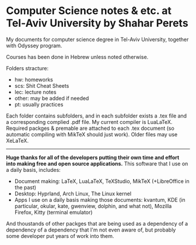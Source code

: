 # Computer Science notes & etc. at Tel-Aviv University by Shahar Perets
My documents for computer science degree in Tel-Aviv University, together with Odyssey program.

Courses has been done in Hebrew unless noted otherwise.  

Folders stracture: 
- hw: homeworks
- scs: Shit Cheat Sheets
- lec: lecture notes
- other: may be added if needed
- pt: usually practices

Each folder contains subfolders, and in each subfolder exists a .tex file and a corresponding complied .pdf file. 
My current compiler is LuaLaTeX. Required packges & premable are attached to each .tex document (so automatic compiling with MikTeX should just work). Older files may use XeLaTeX. 

-----

**Huge thanks for all of the developers putting their own time and effort into making free and open source applications.** This software that I use on a daily basis, includes: 
- Document making: LaTeX, LuaLaTeX, TeXStudio, MikTeX (+LibreOffice in the past)
- Desktop: Hyprland, Arch Linux, The Linux kernel
- Apps I use on a daily basis making those documents: kvantum, KDE (in particular, okular, kate, gwenview, dolphin, and what not), Mozilla Firefox, Kitty (terminal emulator)

 And thoustands of other packges that are being used as a dependency of a dependency of a dependency that I'm not even aware of, but probably some developer put years of work into them. 
 
